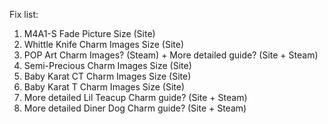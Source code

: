 Fix list:
1) M4A1-S Fade Picture Size (Site)
2) Whittle Knife Charm Images Size (Site)
3) POP Art Charm Images? (Steam) + More detailed guide? (Site + Steam)
5) Semi-Precious Charm Images Size (Site)
6) Baby Karat CT Charm Images Size (Site)
7) Baby Karat T Charm Images Size (Site)
9) More detailed Lil Teacup Charm guide? (Site + Steam)
10) More detailed Diner Dog Charm guide? (Site + Steam)